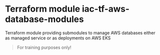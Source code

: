 # Terraform module iac-tf-aws-database-modules

Terraform module providing submodules to manage AWS databases either as managed service or as deployments on AWS EKS

> For training purposes only!